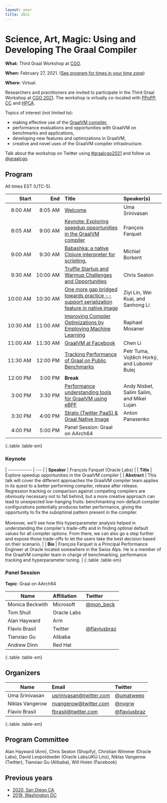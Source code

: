 ```yaml
---
layout: year
title: 2021
---
```


# Science, Art, Magic: Using and Developing The Graal Compiler

**What:** Third Graal Workshop at [CGO](https://www.cgo.org).

**When:** February 27, 2021. ([See program for times in your time zone](https://conf.researchr.org/program/cgo-2021/program-cgo-2021))

**Where:** Virtual.

Researchers and practitioners are invited to participate in the Third Graal Workshop at [CGO 2021](https://conf.researchr.org/home/cgo-2021). The workshop is virtually co-located with [PPoPP](https://conf.researchr.org/home/PPoPP-2021), [CC](https://conf.researchr.org/home/CC-2021) and [HPCA](https://hpca-conf.org/2021/).

Topics of interest (not limited to):
- making effective use of the [GraalVM compiler](https://github.com/oracle/graal),
- performance evaluations and opportunities with GraalVM on benchmarks and applications,
- developing new features and optimizations in GraalVM,
- creative and novel uses of the GraalVM compiler infrastructure.

Talk about the workshop on Twitter using [#graalcgo2021](https://twitter.com/search?q=%23graalcgo2021) and follow us [@graalcgo](https://twitter.com/graalcgo).

## Program

All times EST (UTC-5).

| Start         | End           | Title                                                                                                                                                                                        | Speaker(s)                                  |
| ------------: | ------------: | :------------------------------------------------------------------------------------------------------------------------------------------------------------------------------------------- | :------------------------------------------ |
|  8:00&nbsp;AM |  8:05&nbsp;AM | [Welcome](slides/Welcome.pdf)                                                                                                                                                                | Uma Srinivasan                              |
|  8:05&nbsp;AM |  9:00&nbsp;AM | [Keynote: Exploring speedup opportunities in the GraalVM compiler](slides/0_Keynote_Exploring_speedup_opportunities_in_the_GraalVM_compiler.pdf)                                             | François Farquet                            |
|  9:00&nbsp;AM |  9:30&nbsp;AM | [Babashka: a native Clojure interpreter for scripting.](slides/1_Babashka_a_native_Clojure_interpreter_for_scripting.pdf)                                                                    | Michiel Borkent                             |
|  9:30&nbsp;AM | 10:00&nbsp;AM | [Truffle Startup and Warmup Challenges and Opportunities](slides/2_Truffle_Startup_and_Warmup_Challenges_and_Opportunities.pdf)                                                              | Chris Seaton                                |
| 10:00&nbsp;AM | 10:30&nbsp;AM | [One more gap bridged towards practice -- support serialization feature in native image](slides/3_One_more_gap_bridged_towards_practice_-_support_serialization_feature_in_native_image.pdf) | Ziyi Lin, Wei Kuai, and Sanhong Li          |
| 10:30&nbsp;AM | 11:00&nbsp;AM | [Improving Compiler Optimizations by Employing Machine Learning](slides/4_Improving_Compiler_Optimizations_by_Employing_Machine_Learning.pdf)                                                | Raphael Mosaner                             |
| 11:00&nbsp;AM | 11:30&nbsp;AM | [GraalVM at Facebook](slides/5_GraalVM_at_Facebook.pdf)                                                                                                                                      | Chen Li                                     |
| 11:30&nbsp;AM | 12:00&nbsp;PM | [Tracking Performance of Graal on Public Benchmarks](slides/6_Tracking_Performance_of_Graal_on_Public_Benchmarks.pdf)                                                                        | Petr Tuma, Vojtěch Horký, and Lubomír Bulej |
| 12:00&nbsp;PM |  3:00&nbsp;PM | **Break**                                                                                                                                                                                    |                                             |
|  3:00&nbsp;PM |  3:30&nbsp;PM | [Performance understanding tools for GraalVM using eBPF](slides/7_Performance_understanding_tools_for_GraalVM_using_eBPF.pdf)                                                                | Andy Nisbet, Salim Salim, and Mikel Lujan   |
|  3:30&nbsp;PM |  4:00&nbsp;PM | [Strato (Twitter PaaS) & Graal Native Image](slides/8_Strato_and_Graal_Native_Image.pdf)                                                                                                     | Anton Panasenko                             |
|  4:00&nbsp;PM |  5:00&nbsp;PM | Panel Session: Graal on AArch64                                                                                                                                                              |                                             |
{:.table .table-sm}

### Keynote

| ------------ | --- |
| **Speaker**  | François Farquet (Oracle Labs)                                                                                                                                                                                                                                                                                                                                                                                                                                                                                                                                                                                                                                                                                                                                                                                                        |
| **Title**    | Explore speedup opportunities in the GraalVM compiler                                                                                                                                                                                                                                                                                                                                                                                                                                                                                                                                                                                                                                                                                                                                                                                 |
| **Abstract** | This talk will cover the different approaches the GraalVM compiler team applies in its quest to a better performing compiler, release after release. Regression tracking or comparison against competing compilers are obviously necessary not to fall behind, but a more creative approach can lead to unexpected low-hanging fruits: benchmarking non-default compiler configurations potentially produces better performance, giving the opportunity to fix the suboptimal pattern present in the compiler. <br><br> Moreover, we'll see how this hyperparameter analysis helped in understanding the compiler's trade-offs and in finding optimal default values for all compiler options. From there, we can also go a step further and expose those trade-offs to let the users take the best decision based on their scenario. |
| **Bio**      | François Farquet is a Principal Performance Engineer at Oracle located somewhere in the Swiss Alps. He is a member of the GraalVM compiler team in charge of benchmarking, performance tracking and hyperparameter tuning.                                                                                                                                                                                                                                                                                                                                                                                                                                                                                                                                                                                                            |
{:.table .table-sm}

### Panel Session

**Topic**: Graal on AArch64


| Name            | Affiliation | Twitter                                         |
| --------------- | :---------- | :-----------                                    |
| Monica Beckwith | Microsoft   | [@mon_beck](https://twitter.com/mon_beck)       |
| Tom Shull       | Oracle Labs |                                                 |
| Alan Hayward    | Arm         |                                                 |
| Flavio Brasil   | Twitter     | [@flaviusbraz](https://twitter.com/flaviusbraz) |
| Tianxiao Gu     | Alibaba     |                                                 |
| Andrew Dinn     | Red Hat     |                                                 |
{:.table .table-sm}

## Organizers

| Name            | Email                                                     | Twitter                                         |
| --------------- | :-------------------------------------------------------- | :---------------------------------------------- |
| Uma Srinivasan  | [usrinivasan@twitter.com](mailto:usrinivasan@twitter.com) | [@umatweep](https://twitter.com/umatweep)       |
| Niklas Vangerow | [nvangerow@twitter.com](mailto:nvangerow@twitter.com)     | [@nvgrw](https://twitter.com/nvgrw)             |
| Flavio Brasil   | [fbrasil@twitter.com](mailto:fbrasil@twitter.com)         | [@flaviusbraz](https://twitter.com/flaviusbraz) |
{:.table .table-sm}

## Program Committee

Alan Hayward (Arm), Chris Seaton (Shopify), Christian Wimmer (Oracle Labs), David Leopoldseder (Oracle Labs/JKU Linz), Niklas Vangerow (Twitter), Tianxiao Gu (Alibaba), Will Holen (Facebook)

## Previous years

* [2020, San Diego CA](../2020/)
* [2019, Washington DC](../2019/)
